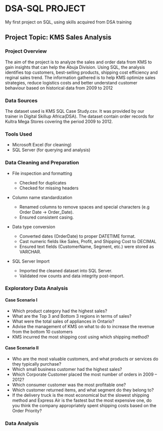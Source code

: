 # DSA-SQL PROJECT
My first project on SQL, using skills acquired from DSA training
## Project Topic: KMS Sales Analysis

### Project Overview
The aim of the project is to analyze the sales and order data from KMS to gain insights that can help the Abuja Division. Using SQL, the analysis identifies top customers, best-selling products, shipping cost efficiency and reginal sales trend. The information gathered is to help KMS optimize sales strategies, reduce logistics costs and better understand customer behaviour based on historical data from 2009 to 2012

### Data Sources 
The dataset used is KMS SQL Case Study.csv. It was provided by our trainer in Digital Skillup Africa(DSA). The dataset contain order records for Kultra Mega Stores covering the period 2009 to 2012.

### Tools Used 
- Microsoft Excel (for cleaning)
- SQL Server (for querying and analysis)

### Data Cleaning and Preparation 
- File inspection and formatting 
    - Checked for duplicates
    - Checked for missing headers 

- Column name standardization 
    - Renamed columns to remove spaces and special characters (e.g Order Date → Order_Date).
    - Ensured consistent casing.
- Data type conversion 
    - Converted dates (OrderDate) to proper DATETIME format.
    - Cast numeric fields like Sales, Profit, and Shipping Cost to  DECIMAL 
    - Ensured text fields (CustomerName, Segment, etc.) were stored as VARCHAR.
- SQL Server Import
    - Imported the cleaned dataset into SQL Server.
    - Validated row counts and data integrity post-import.

### Exploratory Data Analysis 
#### Case  Scenario  I 
 - Which  product  category  had  the  highest  sales?
 - What are  the  Top 3 and Bottom 3 regions in terms of sales?
 - What  were the total  sales  of  appliances  in  Ontario? 
 - Advise  the  management  of  KMS  on  what  to do to increase the revenue from the bottom 10  customers 
 - KMS incurred  the  most shipping  cost  using  which  shipping  method? 
#### Case  Scenario  II 
 - Who  are  the  most  valuable  customers,  and  what  products  or  services  do  they  typically purchase?
 - Which  small  business  customer  had  the  highest  sales?
 - Which  Corporate  Customer  placed  the  most  number of orders  in  2009 – 2012?
 - Which  consumer customer was the most profitable one?
 - Which  customer  returned  items,  and  what  segment  do  they  belong  to?
 - If  the  delivery  truck  is  the  most  economical  but  the  slowest  shipping  method  and Express  Air  is  the  fastest  but  the  most  expensive  one,  do  you  think  the  company appropriately  spent  shipping  costs  based  on  the  Order  Priority? 

### Data Analysis 
